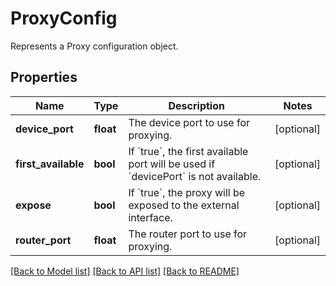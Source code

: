 # ProxyConfig

Represents a Proxy configuration object.

## Properties
Name | Type | Description | Notes
------------ | ------------- | ------------- | -------------
**device_port** | **float** | The device port to use for proxying. | [optional] 
**first_available** | **bool** | If &#x60;true&#x60;, the first available port will be used if &#x60;devicePort&#x60; is not available. | [optional] 
**expose** | **bool** | If &#x60;true&#x60;, the proxy will be exposed to the external interface. | [optional] 
**router_port** | **float** | The router port to use for proxying. | [optional] 

[[Back to Model list]](../README.md#documentation-for-models) [[Back to API list]](../README.md#documentation-for-api-endpoints) [[Back to README]](../README.md)


